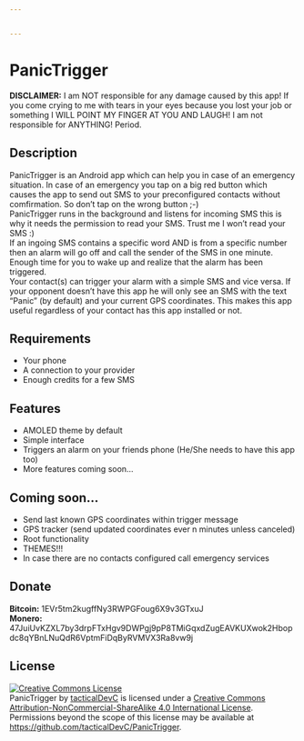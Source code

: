 ```yaml
---


---
```


<h1 id="panictrigger">PanicTrigger</h1>
<p><strong>DISCLAIMER:</strong> I am NOT responsible for any damage caused by this app! If you come crying to me with tears in your eyes because you lost your job or something I WILL POINT MY FINGER AT YOU AND LAUGH! I am not responsible for ANYTHING! Period.</p>
<h2 id="description">Description</h2>
<p>PanicTrigger is an Android app which can help you in case of an emergency situation. In case of an emergency you tap on a big red button which causes the app to send out SMS to your preconfigured contacts without comfirmation. So don’t tap on the wrong button ;-)<br>
PanicTrigger runs in the background and listens for incoming SMS this is why it needs the permission to read your SMS. Trust me I won’t read your SMS :)<br>
If an ingoing SMS contains a specific word AND is from a specific number then an alarm will go off and call the sender of the SMS in one minute. Enough time for you to wake up and realize that the alarm has been triggered.<br>
Your contact(s) can trigger your alarm with a simple SMS and vice versa. If your opponent doesn’t have this app he will only see an SMS with the text “Panic” (by default) and your current GPS coordinates. This makes this app useful regardless of your contact has this app installed or not.</p>
<h2 id="requirements">Requirements</h2>
<ul>
<li>Your phone</li>
<li>A connection to your provider</li>
<li>Enough credits for a few SMS</li>
</ul>
<h2 id="features">Features</h2>
<ul>
<li>AMOLED theme by default</li>
<li>Simple interface</li>
<li>Triggers an alarm on your friends phone (He/She needs to have this app too)</li>
<li>More features coming soon…</li>
</ul>
<h2 id="coming-soon...">Coming soon…</h2>
<ul>
<li>Send last known GPS coordinates within trigger message</li>
<li>GPS tracker (send updated coordinates ever n minutes unless canceled)</li>
<li>Root functionality</li>
<li>THEMES!!!</li>
<li>In case there are no contacts configured call emergency services</li>
</ul>
<h2 id="donate">Donate</h2>
<p><strong>Bitcoin:</strong> 1EVr5tm2kugffNy3RWPGFoug6X9v3GTxuJ<br>
<strong>Monero:</strong> 47JuiUvKZXL7by3drpFTxHgv9DWPgj9pP8TMiGqxdZugEAVKUXwok2Hbopdc8qYBnLNuQdR6VptmFiDqByRVMVX3Ra8vw9j</p>
<h2 id="license">License</h2>
<p><a rel="license" href="http://creativecommons.org/licenses/by-nc-sa/4.0/"><img alt="Creative Commons License" src="https://i.creativecommons.org/l/by-nc-sa/4.0/88x31.png"></a><br><span>PanicTrigger</span> by <a href="https://github.com/tacticalDevC/PanicTrigger" rel="cc:attributionURL">tacticalDevC</a> is licensed under a <a rel="license" href="http://creativecommons.org/licenses/by-nc-sa/4.0/">Creative Commons Attribution-NonCommercial-ShareAlike 4.0 International License</a>.<br>Permissions beyond the scope of this license may be available at <a href="https://github.com/tacticalDevC/PanicTrigger" rel="cc:morePermissions">https://github.com/tacticalDevC/PanicTrigger</a>.</p>

<!--stackedit_data:
eyJoaXN0b3J5IjpbLTQwNDYyOTE0Nl19
-->